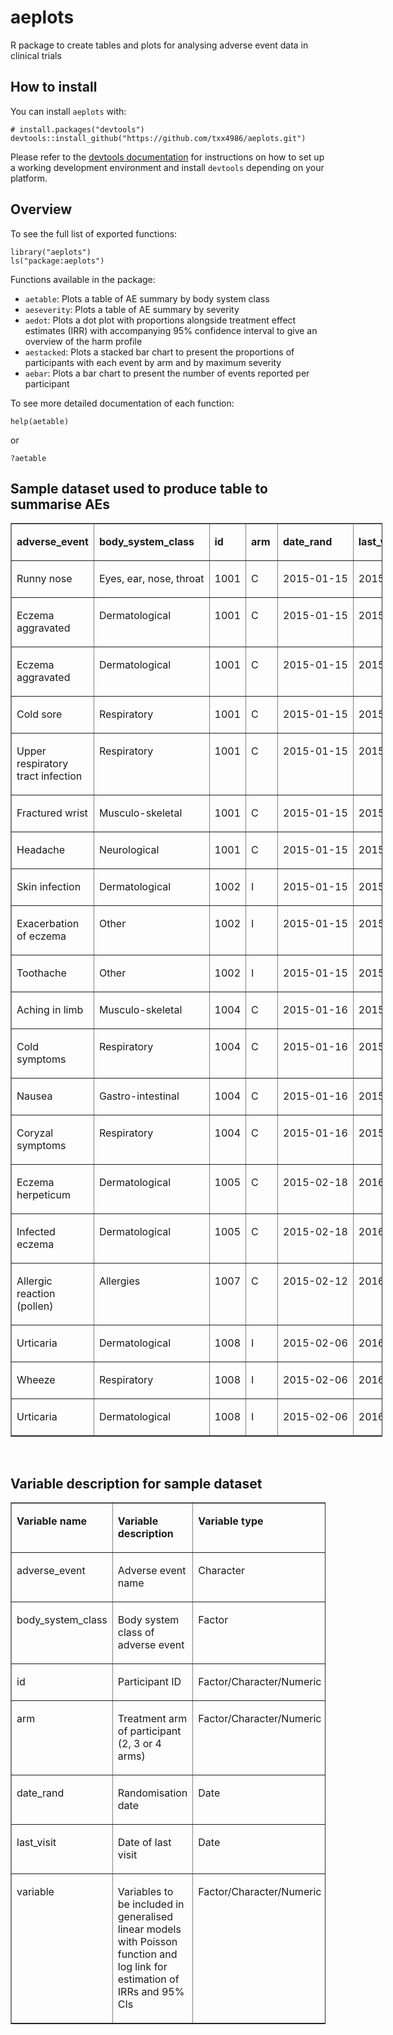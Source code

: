 # aeplots
R package to create tables and plots for analysing adverse event data in clinical trials

## How to install
You can install `aeplots` with:
```
# install.packages("devtools")
devtools::install_github("https://github.com/txx4986/aeplots.git")
```

Please refer to the [devtools documentation](https://www.r-project.org/nosvn/pandoc/devtools.html) for instructions on how to set up a working development environment and install `devtools` depending on your platform.

## Overview
To see the full list of exported functions:
```
library("aeplots")
ls("package:aeplots")
```
Functions available in the package:

-   `aetable`: Plots a table of AE summary by body system class
-   `aeseverity`: Plots a table of AE summary by severity
-   `aedot`: Plots a dot plot with proportions alongside treatment effect estimates (IRR) with accompanying 95% confidence interval to give an overview of the harm profile
-   `aestacked`: Plots a stacked bar chart to present the proportions of participants with each event by arm and by maximum severity
-   `aebar`: Plots a bar chart to present the number of events reported per participant

To see more detailed documentation of each function:
```
help(aetable)
```
or
```
?aetable
```

## Sample dataset used to produce table to summarise AEs
<table style="width: 595px;" border="1" cellspacing="0" cellpadding="0">
<tbody>
<tr>
<td valign="top" width="110">
<p><strong>adverse_event</strong></p>
</td>
<td valign="top" nowrap="nowrap" width="129">
<p><strong>body_system_class</strong></p>
</td>
<td valign="top" nowrap="nowrap" width="39">
<p><strong>id</strong></p>
</td>
<td valign="top" nowrap="nowrap" width="34">
<p><strong>arm</strong></p>
</td>
<td valign="top" nowrap="nowrap" width="84">
<p><strong>date_rand</strong></p>
</td>
<td valign="top" nowrap="nowrap" width="76">
<p><strong>last_visit</strong></p>
</td>
<td valign="top" width="59">
<p><strong>variable1</strong></p>
</td>
<td valign="top" width="64">
<p><strong>variable2</strong></p>
</td>
</tr>
<tr>
<td valign="top" width="110">
<p>Runny nose</p>
</td>
<td valign="top" nowrap="nowrap" width="129">
<p>Eyes, ear, nose, throat</p>
</td>
<td valign="top" nowrap="nowrap" width="39">
<p>1001</p>
</td>
<td valign="top" nowrap="nowrap" width="34">
<p>C</p>
</td>
<td valign="top" nowrap="nowrap" width="84">
<p>2015-01-15</p>
</td>
<td valign="top" nowrap="nowrap" width="76">
<p>2015-12-23</p>
</td>
<td valign="top" width="59">
<p>1</p>
</td>
<td valign="top" width="64">
<p>234</p>
</td>
</tr>
<tr>
<td valign="top" width="110">
<p>Eczema aggravated</p>
</td>
<td valign="top" nowrap="nowrap" width="129">
<p>Dermatological</p>
</td>
<td valign="top" nowrap="nowrap" width="39">
<p>1001</p>
</td>
<td valign="top" nowrap="nowrap" width="34">
<p>C</p>
</td>
<td valign="top" nowrap="nowrap" width="84">
<p>2015-01-15</p>
</td>
<td valign="top" nowrap="nowrap" width="76">
<p>2015-12-23</p>
</td>
<td valign="top" width="59">
<p>1</p>
</td>
<td valign="top" width="64">
<p>234</p>
</td>
</tr>
<tr>
<td valign="top" width="110">
<p>Eczema aggravated</p>
</td>
<td valign="top" nowrap="nowrap" width="129">
<p>Dermatological</p>
</td>
<td valign="top" nowrap="nowrap" width="39">
<p>1001</p>
</td>
<td valign="top" nowrap="nowrap" width="34">
<p>C</p>
</td>
<td valign="top" nowrap="nowrap" width="84">
<p>2015-01-15</p>
</td>
<td valign="top" nowrap="nowrap" width="76">
<p>2015-12-23</p>
</td>
<td valign="top" width="59">
<p>1</p>
</td>
<td valign="top" width="64">
<p>234</p>
</td>
</tr>
<tr>
<td valign="top" width="110">
<p>Cold sore</p>
</td>
<td valign="top" nowrap="nowrap" width="129">
<p>Respiratory</p>
</td>
<td valign="top" nowrap="nowrap" width="39">
<p>1001</p>
</td>
<td valign="top" nowrap="nowrap" width="34">
<p>C</p>
</td>
<td valign="top" nowrap="nowrap" width="84">
<p>2015-01-15</p>
</td>
<td valign="top" nowrap="nowrap" width="76">
<p>2015-12-23</p>
</td>
<td valign="top" width="59">
<p>1</p>
</td>
<td valign="top" width="64">
<p>234</p>
</td>
</tr>
<tr>
<td valign="top" width="110">
<p>Upper respiratory tract infection</p>
</td>
<td valign="top" nowrap="nowrap" width="129">
<p>Respiratory</p>
</td>
<td valign="top" nowrap="nowrap" width="39">
<p>1001</p>
</td>
<td valign="top" nowrap="nowrap" width="34">
<p>C</p>
</td>
<td valign="top" nowrap="nowrap" width="84">
<p>2015-01-15</p>
</td>
<td valign="top" nowrap="nowrap" width="76">
<p>2015-12-23</p>
</td>
<td valign="top" width="59">
<p>1</p>
</td>
<td valign="top" width="64">
<p>234</p>
</td>
</tr>
<tr>
<td valign="top" width="110">
<p>Fractured wrist</p>
</td>
<td valign="top" nowrap="nowrap" width="129">
<p>Musculo-skeletal</p>
</td>
<td valign="top" nowrap="nowrap" width="39">
<p>1001</p>
</td>
<td valign="top" nowrap="nowrap" width="34">
<p>C</p>
</td>
<td valign="top" nowrap="nowrap" width="84">
<p>2015-01-15</p>
</td>
<td valign="top" nowrap="nowrap" width="76">
<p>2015-12-23</p>
</td>
<td valign="top" width="59">
<p>1</p>
</td>
<td valign="top" width="64">
<p>234</p>
</td>
</tr>
<tr>
<td valign="top" width="110">
<p>Headache</p>
</td>
<td valign="top" nowrap="nowrap" width="129">
<p>Neurological</p>
</td>
<td valign="top" nowrap="nowrap" width="39">
<p>1001</p>
</td>
<td valign="top" nowrap="nowrap" width="34">
<p>C</p>
</td>
<td valign="top" nowrap="nowrap" width="84">
<p>2015-01-15</p>
</td>
<td valign="top" nowrap="nowrap" width="76">
<p>2015-12-23</p>
</td>
<td valign="top" width="59">
<p>1</p>
</td>
<td valign="top" width="64">
<p>234</p>
</td>
</tr>
<tr>
<td valign="top" width="110">
<p>Skin infection</p>
</td>
<td valign="top" nowrap="nowrap" width="129">
<p>Dermatological</p>
</td>
<td valign="top" nowrap="nowrap" width="39">
<p>1002</p>
</td>
<td valign="top" nowrap="nowrap" width="34">
<p>I</p>
</td>
<td valign="top" nowrap="nowrap" width="84">
<p>2015-01-15</p>
</td>
<td valign="top" nowrap="nowrap" width="76">
<p>2015-12-22</p>
</td>
<td valign="top" width="59">
<p>0</p>
</td>
<td valign="top" width="64">
<p>789</p>
</td>
</tr>
<tr>
<td valign="top" width="110">
<p>Exacerbation of eczema</p>
</td>
<td valign="top" nowrap="nowrap" width="129">
<p>Other</p>
</td>
<td valign="top" nowrap="nowrap" width="39">
<p>1002</p>
</td>
<td valign="top" nowrap="nowrap" width="34">
<p>I</p>
</td>
<td valign="top" nowrap="nowrap" width="84">
<p>2015-01-15</p>
</td>
<td valign="top" nowrap="nowrap" width="76">
<p>2015-12-22</p>
</td>
<td valign="top" width="59">
<p>0</p>
</td>
<td valign="top" width="64">
<p>789</p>
</td>
</tr>
<tr>
<td valign="top" width="110">
<p>Toothache</p>
</td>
<td valign="top" nowrap="nowrap" width="129">
<p>Other</p>
</td>
<td valign="top" nowrap="nowrap" width="39">
<p>1002</p>
</td>
<td valign="top" nowrap="nowrap" width="34">
<p>I</p>
</td>
<td valign="top" nowrap="nowrap" width="84">
<p>2015-01-15</p>
</td>
<td valign="top" nowrap="nowrap" width="76">
<p>2015-12-22</p>
</td>
<td valign="top" width="59">
<p>0</p>
</td>
<td valign="top" width="64">
<p>789</p>
</td>
</tr>
<tr>
<td valign="top" width="110">
<p>Aching in limb</p>
</td>
<td valign="top" nowrap="nowrap" width="129">
<p>Musculo-skeletal</p>
</td>
<td valign="top" nowrap="nowrap" width="39">
<p>1004</p>
</td>
<td valign="top" nowrap="nowrap" width="34">
<p>C</p>
</td>
<td valign="top" nowrap="nowrap" width="84">
<p>2015-01-16</p>
</td>
<td valign="top" nowrap="nowrap" width="76">
<p>2015-12-14</p>
</td>
<td valign="top" width="59">
<p>0</p>
</td>
<td valign="top" width="64">
<p>456</p>
</td>
</tr>
<tr>
<td valign="top" width="110">
<p>Cold symptoms</p>
</td>
<td valign="top" nowrap="nowrap" width="129">
<p>Respiratory</p>
</td>
<td valign="top" nowrap="nowrap" width="39">
<p>1004</p>
</td>
<td valign="top" nowrap="nowrap" width="34">
<p>C</p>
</td>
<td valign="top" nowrap="nowrap" width="84">
<p>2015-01-16</p>
</td>
<td valign="top" nowrap="nowrap" width="76">
<p>2015-12-14</p>
</td>
<td valign="top" width="59">
<p>0</p>
</td>
<td valign="top" width="64">
<p>456</p>
</td>
</tr>
<tr>
<td valign="top" width="110">
<p>Nausea</p>
</td>
<td valign="top" nowrap="nowrap" width="129">
<p>Gastro-intestinal</p>
</td>
<td valign="top" nowrap="nowrap" width="39">
<p>1004</p>
</td>
<td valign="top" nowrap="nowrap" width="34">
<p>C</p>
</td>
<td valign="top" nowrap="nowrap" width="84">
<p>2015-01-16</p>
</td>
<td valign="top" nowrap="nowrap" width="76">
<p>2015-12-14</p>
</td>
<td valign="top" width="59">
<p>0</p>
</td>
<td valign="top" width="64">
<p>456</p>
</td>
</tr>
<tr>
<td valign="top" width="110">
<p>Coryzal symptoms</p>
</td>
<td valign="top" nowrap="nowrap" width="129">
<p>Respiratory</p>
</td>
<td valign="top" nowrap="nowrap" width="39">
<p>1004</p>
</td>
<td valign="top" nowrap="nowrap" width="34">
<p>C</p>
</td>
<td valign="top" nowrap="nowrap" width="84">
<p>2015-01-16</p>
</td>
<td valign="top" nowrap="nowrap" width="76">
<p>2015-12-14</p>
</td>
<td valign="top" width="59">
<p>0</p>
</td>
<td valign="top" width="64">
<p>456</p>
</td>
</tr>
<tr>
<td valign="top" width="110">
<p>Eczema herpeticum</p>
</td>
<td valign="top" nowrap="nowrap" width="129">
<p>Dermatological</p>
</td>
<td valign="top" nowrap="nowrap" width="39">
<p>1005</p>
</td>
<td valign="top" nowrap="nowrap" width="34">
<p>C</p>
</td>
<td valign="top" nowrap="nowrap" width="84">
<p>2015-02-18</p>
</td>
<td valign="top" nowrap="nowrap" width="76">
<p>2016-01-20</p>
</td>
<td valign="top" width="59">
<p>1</p>
</td>
<td valign="top" width="64">
<p>999</p>
</td>
</tr>
<tr>
<td valign="top" width="110">
<p>Infected eczema</p>
</td>
<td valign="top" nowrap="nowrap" width="129">
<p>Dermatological</p>
</td>
<td valign="top" nowrap="nowrap" width="39">
<p>1005</p>
</td>
<td valign="top" nowrap="nowrap" width="34">
<p>C</p>
</td>
<td valign="top" nowrap="nowrap" width="84">
<p>2015-02-18</p>
</td>
<td valign="top" nowrap="nowrap" width="76">
<p>2016-01-20</p>
</td>
<td valign="top" width="59">
<p>1</p>
</td>
<td valign="top" width="64">
<p>999</p>
</td>
</tr>
<tr>
<td valign="top" width="110">
<p>Allergic reaction (pollen)</p>
</td>
<td valign="top" nowrap="nowrap" width="129">
<p>Allergies</p>
</td>
<td valign="top" nowrap="nowrap" width="39">
<p>1007</p>
</td>
<td valign="top" nowrap="nowrap" width="34">
<p>C</p>
</td>
<td valign="top" nowrap="nowrap" width="84">
<p>2015-02-12</p>
</td>
<td valign="top" nowrap="nowrap" width="76">
<p>2016-01-18</p>
</td>
<td valign="top" width="59">
<p>0</p>
</td>
<td valign="top" width="64">
<p>101</p>
</td>
</tr>
<tr>
<td valign="top" width="110">
<p>Urticaria</p>
</td>
<td valign="top" nowrap="nowrap" width="129">
<p>Dermatological</p>
</td>
<td valign="top" nowrap="nowrap" width="39">
<p>1008</p>
</td>
<td valign="top" nowrap="nowrap" width="34">
<p>I</p>
</td>
<td valign="top" nowrap="nowrap" width="84">
<p>2015-02-06</p>
</td>
<td valign="top" nowrap="nowrap" width="76">
<p>2016-01-04</p>
</td>
<td valign="top" width="59">
<p>1</p>
</td>
<td valign="top" width="64">
<p>567</p>
</td>
</tr>
<tr>
<td valign="top" width="110">
<p>Wheeze</p>
</td>
<td valign="top" nowrap="nowrap" width="129">
<p>Respiratory</p>
</td>
<td valign="top" nowrap="nowrap" width="39">
<p>1008</p>
</td>
<td valign="top" nowrap="nowrap" width="34">
<p>I</p>
</td>
<td valign="top" nowrap="nowrap" width="84">
<p>2015-02-06</p>
</td>
<td valign="top" nowrap="nowrap" width="76">
<p>2016-01-04</p>
</td>
<td valign="top" width="59">
<p>1</p>
</td>
<td valign="top" width="64">
<p>567</p>
</td>
</tr>
<tr>
<td valign="top" width="110">
<p>Urticaria</p>
</td>
<td valign="top" nowrap="nowrap" width="129">
<p>Dermatological</p>
</td>
<td valign="top" nowrap="nowrap" width="39">
<p>1008</p>
</td>
<td valign="top" nowrap="nowrap" width="34">
<p>I</p>
</td>
<td valign="top" nowrap="nowrap" width="84">
<p>2015-02-06</p>
</td>
<td valign="top" nowrap="nowrap" width="76">
<p>2016-01-04</p>
</td>
<td valign="top" width="59">
<p>1</p>
</td>
<td valign="top" width="64">
<p>567</p>
</td>
</tr>
</tbody>
</table>
<p>&nbsp;</p>

## Variable description for sample dataset
<table border="1" cellspacing="0" cellpadding="0">
<tbody>
<tr>
<td valign="top" width="121">
<p><strong>Variable name</strong></p>
</td>
<td valign="top" width="400">
<p><strong>Variable description</strong></p>
</td>
<td valign="top" width="237">
<p><strong>Variable type</strong></p>
</td>
</tr>
<tr>
<td valign="top" width="121">
<p>adverse_event</p>
</td>
<td valign="top" width="400">
<p>Adverse event name</p>
</td>
<td valign="top" width="237">
<p>Character</p>
</td>
</tr>
<tr>
<td valign="top" width="121">
<p>body_system_class</p>
</td>
<td valign="top" width="400">
<p>Body system class of adverse event</p>
</td>
<td valign="top" width="237">
<p>Factor</p>
</td>
</tr>
<tr>
<td valign="top" width="121">
<p>id</p>
</td>
<td valign="top" width="400">
<p>Participant ID</p>
</td>
<td valign="top" width="237">
<p>Factor/Character/Numeric</p>
</td>
</tr>
<tr>
<td valign="top" width="121">
<p>arm</p>
</td>
<td valign="top" width="400">
<p>Treatment arm of participant (2, 3 or 4 arms)</p>
</td>
<td valign="top" width="237">
<p>Factor/Character/Numeric</p>
</td>
</tr>
<tr>
<td valign="top" width="121">
<p>date_rand</p>
</td>
<td valign="top" width="400">
<p>Randomisation date</p>
</td>
<td valign="top" width="237">
<p>Date</p>
</td>
</tr>
<tr>
<td valign="top" width="121">
<p>last_visit</p>
</td>
<td valign="top" width="400">
<p>Date of last visit</p>
</td>
<td valign="top" width="237">
<p>Date</p>
</td>
</tr>
<tr>
<td valign="top" width="121">
<p>variable</p>
</td>
<td valign="top" width="400">
<p>Variables to be included in generalised linear models with Poisson function and log link for estimation of IRRs and 95% CIs</p>
</td>
<td valign="top" width="237">
<p>Factor/Character/Numeric</p>
</td>
</tr>
</tbody>
</table>
